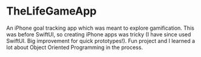 # TheLifeGameApp
An iPhone goal tracking app which was meant to explore gamification. This was before SwiftUI, so creating iPhone apps was tricky (I have since used SwiftUI. Big improvement for quick prototypes!). Fun project and I learned a lot about Object Oriented Programming in the process.  
